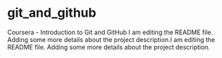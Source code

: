 # git_and_github
Coursera - Introduction to Git and GitHub
I am editing the README file. Adding some more details about the project description.I am editing the README file. Adding some more details about the project description.

